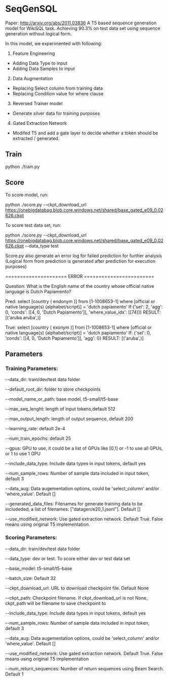 # SeqGenSQL

Paper: http://arxiv.org/abs/2011.03836
A T5 based sequence generation model for WikiSQL task. Achieving 90.3% on test data set using sequence generation without logical form.

In this model, we experimented with following:

1. Feature Engineering 
- Adding Data Type to input
- Adding Data Samples to input

2. Data Augmentation
- Replacing Select column from training data
- Replacing Condition value for where clause

3. Reversed Trainer model
- Generate silver data for training purposes

4. Gated Extraction Network
- Modifed T5 and add a gate layer to decide whether a token should be extracted / generated. 

## Train
python ./train.py


## Score
To score model, run:

python ./score.py --ckpt_download_url https://onebigdatabag.blob.core.windows.net/shared/base_gated_e09_0.02626.ckpt 

To score test data set, run:

python ./score.py --ckpt_download_url https://onebigdatabag.blob.core.windows.net/shared/base_gated_e09_0.02626.ckpt --data_type test

Score.py also generate an error log for failed prediction for further analysis (Logical form from prediction is generated after prediction for execution purposes)

===================== ERROR ========================

Question: What is the English name of the country whose official native language is Dutch Papiamento?

Pred: select [country ( endonym )] from [1-1008653-1] where [official or native language(s) (alphabet/script)] = 'dutch papiamento' lf:{'sel': 2, 'agg': 0, 'conds': [[4, 0, 'Dutch Papiamento']], 'where_value_idx': [[74]]} RESULT: [('aruba aruba',)] 

True: select [country ( exonym )] from [1-1008653-1] where [official or native language(s) (alphabet/script)] = 'dutch papiamento' lf: {'sel': 0, 'conds': [[4, 0, 'Dutch Papiamento']], 'agg': 0} RESULT: [('aruba',)] 


## Parameters

### Training Parameters:
--data_dir: train/dev/test data folder

--default_root_dir: folder to store checkpoints

--model_name_or_path: base model, t5-small/t5-base

--max_seq_lenght: length of input tokens,default 512

--max_output_length: length of output sequence, default 200

--learning_rate: default 2e-4

--num_train_epochs: default 25

--gpus: GPU to use, it could be a list of GPUs like [0,1] or -1 to use all GPUs, or 1 to use 1 GPU

--include_data_type: Include data types in input tokens, default yes

--num_sample_rows: Number of sample data included in input token, default 3

--data_aug: Data augementation options, could be 'select_column' and/or 'where_value'. Default []

--generated_data_files: Filenames for generate training data to be includeded, a list of filenames: ["datagen/e20_1.jsonl"]. Default []

--use_modified_network: Use gated extraction network. Default True. False means using original T5 implementation. 

### Scoring Parameters:
--data_dir: train/dev/test data folder

--data_type: dev or test. To score either dev or test data set

--base_model: t5-small/t5-base

--batch_size: Default 32

--ckpt_download_url: URL to download checkpoint file. Default None

--ckpt_path: Checkpoint filename. If ckpt_download_url is not None, ckpt_path will be filename to save checkpoint to

--include_data_type: Include data types in input tokens, default yes

--num_sample_rows: Number of sample data included in input token, default 3

--data_aug: Data augementation options, could be 'select_column' and/or 'where_value'. Default []

--use_modified_network: Use gated extraction network. Default True. False means using original T5 implementation

--num_return_sequences: Number of return sequences using Beam Search. Default 1



